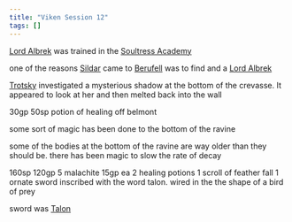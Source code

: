 ```yaml
---
title: "Viken Session 12"
tags: []
---
```


[Lord Albrek](posts/NPCs/Lord%20Albrek.md) was trained in the [Soultress Academy](posts/Places/Soultress%20Academy.md)

one of the reasons [Sildar](posts/NPCs/Sildar.md) came to [Berufell](posts/Places/Berufell.md) was to find and a [Lord Albrek](posts/NPCs/Lord%20Albrek.md)

[Trotsky](posts/PCs/Trotsky.md) investigated a mysterious shadow at the bottom of the crevasse. It appeared to look at her and then melted back into the wall

30gp 50sp potion of healing off belmont

some sort of magic has been done to the bottom of the ravine

some of the bodies at the bottom of the ravine are way older than they should be. there has been magic to slow the rate of decay

160sp 120gp 5 malachite 15gp ea 2 healing potions 1 scroll of feather fall 1 ornate sword inscribed with the word talon. wired in the the shape of a bird of prey

sword was [Talon](posts/Objects/Talon.md)

####